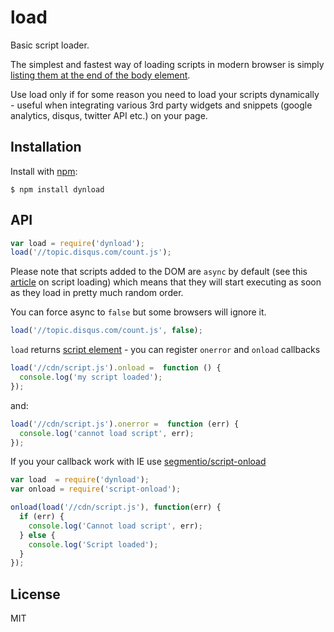 # load

Basic script loader.

The simplest and fastest way of loading scripts in modern browser is simply [listing them at the
end of the body element][1].

Use load only if for some reason you need to load your scripts dynamically - useful when
integrating various 3rd party widgets and snippets (google analytics, disqus, twitter API etc.) on
your page.

## Installation

Install with [npm]:

    $ npm install dynload

## API

```javascript
var load = require('dynload');
load('//topic.disqus.com/count.js');
```

Please note that scripts added to the DOM are `async` by default (see this [article][1] on script
loading) which means that they will start executing as soon as they load in pretty much random
order.

You can force async to `false` but some browsers will ignore it.

```javascript
load('//topic.disqus.com/count.js', false);
```

`load` returns [script element](https://developer.mozilla.org/en-US/docs/Web/API/HTMLScriptElement) - you can register `onerror` and `onload` callbacks

```javascript
load('//cdn/script.js').onload =  function () {
  console.log('my script loaded');
});
```

and:

```javascript
load('//cdn/script.js').onerror =  function (err) {
  console.log('cannot load script', err);
});
```

If you your callback work with IE use [segmentio/script-onload](https://github.com/segmentio/script-onload)

```javascript
var load  = require('dynload');
var onload = require('script-onload');

onload(load('//cdn/script.js'), function(err) {
  if (err) {
    console.log('Cannot load script', err);
  } else {
    console.log('Script loaded');
  }
});
```

## License

  MIT

[1]: http://www.html5rocks.com/en/tutorials/speed/script-loading/
[npm]: https://www.npmjs.org/
